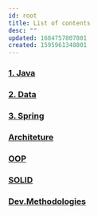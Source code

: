 ```yaml
---
id: root
title: List of contents
desc: ""
updated: 1684757807801
created: 1595961348801
---
```


### [1. Java](java.md)

### [2. Data](data.md)

### [3. Spring](spring.md)

### [Architeture](architecture.md)

### [OOP](OOP.md)

### [SOLID](solid.md)

### [Dev.Methodologies](dev-methodologies.md)
